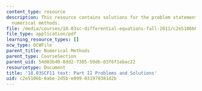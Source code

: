 ```yaml
---
content_type: resource
description: This resource contains solutions for the problem statements related to
  numerical methods.
file: /media/courses/18-03sc-differential-equations-fall-2011/c2e5106b0abe2d5be099031970381d2b_MIT18_03SCF11_ps1_II_s3s.pdf
file_type: application/pdf
learning_resource_types: []
ocw_type: OCWFile
parent_title: Numerical Methods
parent_type: CourseSection
parent_uid: 54d03b40-8dd2-7385-59db-03f6f1ebac22
resourcetype: Document
title: '18.03SCF11 text: Part II Problems and Solutions'
uid: c2e5106b-0abe-2d5b-e099-031970381d2b
---
```

